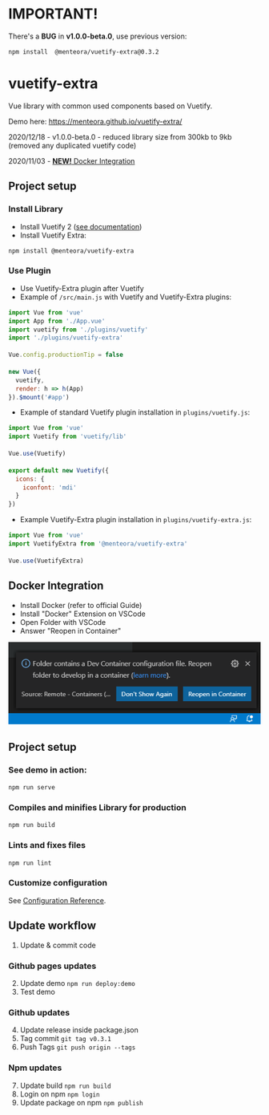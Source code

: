 # IMPORTANT!

There's a **BUG** in **v1.0.0-beta.0**, use previous version:

```
npm install  @menteora/vuetify-extra@0.3.2
```

# vuetify-extra
Vue library with common used components based on Vuetify.

Demo here: https://menteora.github.io/vuetify-extra/

2020/12/18 - v1.0.0-beta.0 - reduced library size from 300kb to 9kb (removed any duplicated vuetify code)

2020/11/03 - [**NEW!** Docker Integration](#Docker-Integration)

## Project setup
### Install Library
- Install Vuetify 2 ([see documentation](https://vuetifyjs.com/en/getting-started/quick-start))
- Install Vuetify Extra:

```
npm install @menteora/vuetify-extra
```

### Use Plugin

- Use Vuetify-Extra plugin after Vuetify
- Example of `/src/main.js` with Vuetify and Vuetify-Extra plugins:

```javascript
import Vue from 'vue'
import App from './App.vue'
import vuetify from './plugins/vuetify'
import './plugins/vuetify-extra'

Vue.config.productionTip = false

new Vue({
  vuetify,
  render: h => h(App)
}).$mount('#app')
```

- Example of standard Vuetify plugin installation in `plugins/vuetify.js`:

```javascript
import Vue from 'vue'
import Vuetify from 'vuetify/lib'

Vue.use(Vuetify)

export default new Vuetify({
  icons: {
    iconfont: 'mdi'
  }
})
```

- Example Vuetify-Extra plugin installation in `plugins/vuetify-extra.js`:

```javascript
import Vue from 'vue'
import VuetifyExtra from '@menteora/vuetify-extra'

Vue.use(VuetifyExtra)
```

## Docker Integration
- Install Docker (refer to official Guide)
- Install "Docker" Extension on VSCode
- Open Folder with VSCode
- Answer "Reopen in Container" 

![reopen inside docker button](docs/reopen-inside-docker.png)

## Project setup

### See demo in action:
```
npm run serve
```

### Compiles and minifies Library for production
```
npm run build
```

### Lints and fixes files
```
npm run lint
```

### Customize configuration
See [Configuration Reference](https://cli.vuejs.org/config/).


## Update workflow

1. Update & commit code

### Github pages updates
2. Update demo `npm run deploy:demo`
3. Test demo

### Github updates
4. Update release inside package.json
5. Tag commit `git tag v0.3.1`
6. Push Tags `git push origin --tags`

### Npm updates
7. Update build `npm run build`
8. Login on npm `npm login`
8. Update package on npm `npm publish`
